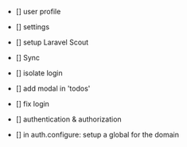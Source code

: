 



* []	user profile 
* []	settings
* []	setup Laravel Scout
* []	Sync


* []	isolate login 
* []	add modal in 'todos'

* []	fix login
* []	authentication & authorization
* []	in auth.configure: setup a global for the domain
